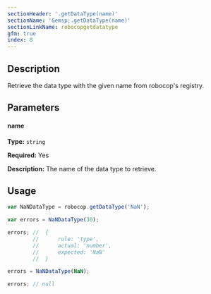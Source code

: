 ```yaml
---
sectionHeader: '.getDataType(name)'
sectionName: '&emsp;.getDataType(name)'
sectionLinkName: robocopgetdatatype
gfm: true
index: 8
---
```

## Description
Retrieve the data type with the given name from robocop's registry.

## Parameters

#### name
__Type:__ `string`

__Required:__ Yes

__Description:__ The name of the data type to retrieve.

## Usage

```javascript
var NaNDataType = robocop.getDataType('NaN');

var errors = NaNDataType(30);

errors; //  {
		//      rule: 'type',
		//      actual: 'number',
		//      expected: 'NaN'
		//  }

errors = NaNDataType(NaN);

errors; // null
```

